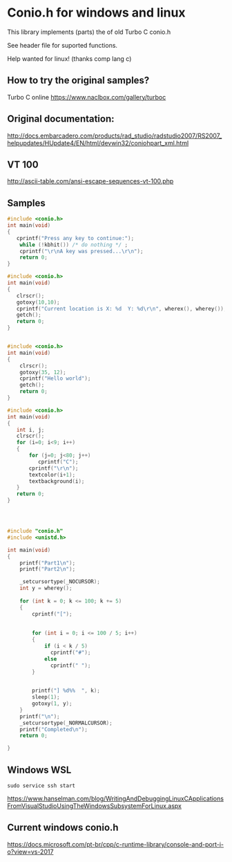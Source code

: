 # Conio.h for windows and linux

This library implements (parts) the of old Turbo C conio.h

See header file for suported functions.

Help wanted for linux! (thanks comp lang c)


## How to try the original samples? 

Turbo C online
https://www.naclbox.com/gallery/turboc


## Original documentation:

http://docs.embarcadero.com/products/rad_studio/radstudio2007/RS2007_helpupdates/HUpdate4/EN/html/devwin32/coniohpart_xml.html

## VT 100
http://ascii-table.com/ansi-escape-sequences-vt-100.php


## Samples

```c
#include <conio.h>
int main(void)
{
   cprintf("Press any key to continue:");
    while (!kbhit()) /* do nothing */ ;
    cprintf("\r\nA key was pressed...\r\n");
    return 0;
}
```

```c
#include <conio.h>
int main(void)
{
   clrscr();
   gotoxy(10,10);
   cprintf("Current location is X: %d  Y: %d\r\n", wherex(), wherey());
   getch();
   return 0;
}
```

```c

#include <conio.h>
int main(void)
{
    clrscr();
    gotoxy(35, 12);
    cprintf("Hello world");
    getch();
    return 0;
}
```

```c
#include <conio.h>
int main(void)
{
   int i, j;
   clrscr();
   for (i=0; i<9; i++)
   {
       for (j=0; j<80; j++)
          cprintf("C");
       cprintf("\r\n");
       textcolor(i+1);
       textbackground(i);
   }
   return 0;
}
```

```c



#include "conio.h"
#include <unistd.h>

int main(void)
{
    printf("Part1\n");
    printf("Part2\n");

    _setcursortype(_NOCURSOR);
    int y = wherey();
    
    for (int k = 0; k <= 100; k += 5)
    {
        cprintf("[");
        
        
        for (int i = 0; i <= 100 / 5; i++)
        {
            if (i < k / 5)
              cprintf("#");
            else
              cprintf(" ");
        }
        

        printf("] %d%%  ", k);
        sleep(1);
        gotoxy(1, y);
    }
    printf("\n");
    _setcursortype(_NORMALCURSOR);
    printf("Completed\n");
    return 0;

}
```

## Windows WSL

```
sudo service ssh start
```
https://www.hanselman.com/blog/WritingAndDebuggingLinuxCApplicationsFromVisualStudioUsingTheWindowsSubsystemForLinux.aspx


## Current windows conio.h

https://docs.microsoft.com/pt-br/cpp/c-runtime-library/console-and-port-i-o?view=vs-2017
